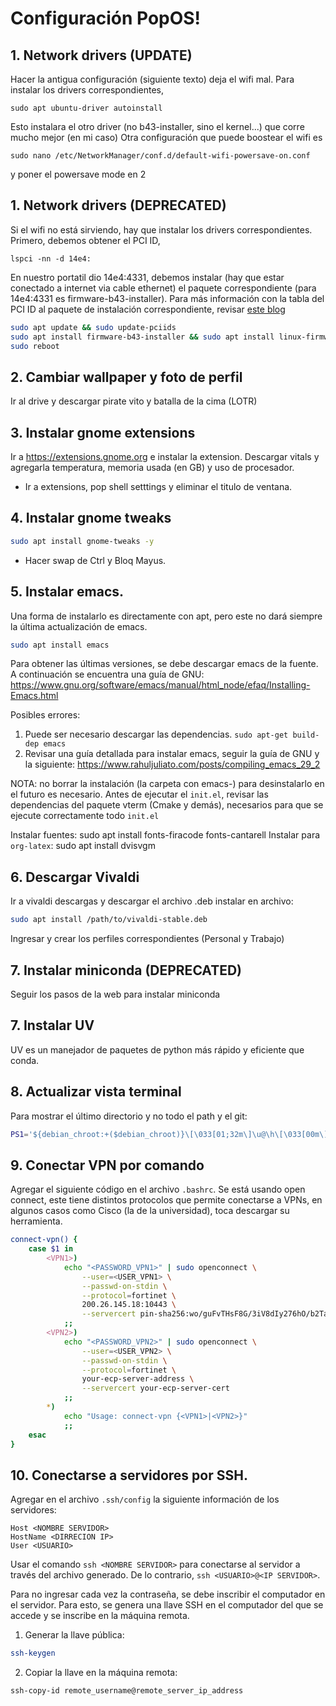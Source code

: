 # Configuración PopOS!
## 1. Network drivers (UPDATE)
Hacer la antigua configuración (siguiente texto) deja el wifi mal. Para instalar los drivers correspondientes, 
```
sudo apt ubuntu-driver autoinstall
```
Esto instalara el otro driver (no b43-installer, sino el kernel...) que corre mucho mejor (en mi caso)
Otra configuración que puede boostear el wifi es
```
sudo nano /etc/NetworkManager/conf.d/default-wifi-powersave-on.conf
```
y poner el powersave mode en 2

## 1. Network drivers (DEPRECATED)
Si el wifi no está sirviendo, hay que instalar los drivers correspondientes. Primero, debemos obtener el PCI ID,
```
lspci -nn -d 14e4:
```
En nuestro portatil dio 14e4:4331, debemos instalar (hay que estar conectado a internet via cable ethernet) el paquete correspondiente (para 14e4:4331 es firmware-b43-installer). Para más información con la tabla del PCI ID al paquete de instalación correspondiente, revisar <a href="https://askubuntu.com/questions/55868/installing-broadcom-wireless-drivers" >este blog</a>
```bash
sudo apt update && sudo update-pciids
sudo apt install firmware-b43-installer && sudo apt install linux-firmware
sudo reboot
```
## 2. Cambiar wallpaper y foto de perfil
Ir al drive y descargar pirate vito y batalla de la cima (LOTR)

## 3. Instalar gnome extensions
Ir a https://extensions.gnome.org e instalar la extension. Descargar vitals y agregarla temperatura, memoria usada (en GB) y uso de procesador.
- Ir a extensions, pop shell setttings y eliminar el titulo de ventana.

## 4. Instalar gnome tweaks
```bash
sudo apt install gnome-tweaks -y
```
- Hacer swap de Ctrl y Bloq Mayus.

## 5. Instalar emacs.
Una forma de instalarlo es directamente con apt, pero este no dará siempre la última actualización de emacs.

```bash
sudo apt install emacs
```
Para obtener las últimas versiones, se debe descargar emacs de la fuente. A continuación se encuentra una guía de GNU: https://www.gnu.org/software/emacs/manual/html_node/efaq/Installing-Emacs.html

Posibles errores: 
1. Puede ser necesario descargar las dependencias. ```sudo apt-get build-dep emacs```
2. Revisar una guía detallada para instalar emacs, seguir la guía de GNU y la siguiente: https://www.rahuljuliato.com/posts/compiling_emacs_29_2 

NOTA: no borrar la instalación (la carpeta con emacs-<VERSION>) para desinstalarlo en el futuro es necesario.
Antes de ejecutar el ```init.el```, revisar las dependencias del paquete vterm (Cmake y demás), necesarios para que se ejecute correctamente todo ```init.el```

Instalar fuentes: sudo apt install fonts-firacode fonts-cantarell
Instalar para `org-latex`: sudo apt install dvisvgm

## 6. Descargar Vivaldi
Ir a vivaldi descargas y descargar el archivo .deb
instalar en archivo:
```bash
sudo apt install /path/to/vivaldi-stable.deb
```
Ingresar y crear los perfiles correspondientes (Personal y Trabajo)

## 7. Instalar miniconda (DEPRECATED)
Seguir los pasos de la web para instalar miniconda

## 7. Instalar UV
UV es un manejador de paquetes de python más rápido y eficiente que conda. 

## 8. Actualizar vista terminal
Para mostrar el último directorio y no todo el path y el git:
```bash
PS1='${debian_chroot:+($debian_chroot)}\[\033[01;32m\]\u@\h\[\033[00m\]:\[\033[01;34m\]\W\[\033[00m\]\[\033[01;33m\]$(__git_ps1 " (%s)")\[\033[00m\]\$ '
```
## 9. Conectar VPN por comando
Agregar el siguiente código en el archivo ```.bashrc```. Se está usando open connect, este tiene distintos protocolos que permite conectarse a VPNs, en algunos casos como Cisco (la de la universidad), toca descargar su herramienta.
```bash
connect-vpn() {
    case $1 in
        <VPN1>)
            echo "<PASSWORD_VPN1>" | sudo openconnect \
                --user=<USER_VPN1> \
                --passwd-on-stdin \
                --protocol=fortinet \
                200.26.145.18:10443 \
                --servercert pin-sha256:wo/guFvTHsF8G/3iV8dIy276hO/b2TadvIz7nfJQ7js=
            ;;
        <VPN2>)
            echo "<PASSWORD_VPN2>" | sudo openconnect \
                --user=<USER_VPN2> \
                --passwd-on-stdin \
                --protocol=fortinet \
                your-ecp-server-address \
                --servercert your-ecp-server-cert
            ;;
        *)
            echo "Usage: connect-vpn {<VPN1>|<VPN2>}"
            ;;
    esac
}

```
## 10. Conectarse a servidores por SSH.
Agregar en el archivo ```.ssh/config``` la siguiente información de los servidores:

```
Host <NOMBRE SERVIDOR>
HostName <DIRRECION IP>
User <USUARIO>
```

Usar el comando ```ssh <NOMBRE SERVIDOR>``` para conectarse al servidor a través del archivo generado. De lo contrario, ```ssh <USUARIO>@<IP SERVIDOR>```.

Para no ingresar cada vez la contraseña, se debe inscribir el computador en el servidor. Para esto, se genera una llave SSH en el computador del que se accede y se inscribe en la máquina remota. 
1. Generar la llave pública:
```bash
ssh-keygen
```
2. Copiar la llave en la máquina remota:
```bash
ssh-copy-id remote_username@remote_server_ip_address
```



